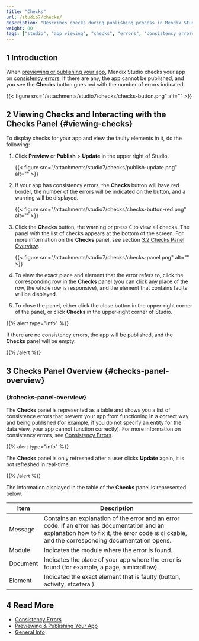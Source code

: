 ```yaml
---
title: "Checks"
url: /studio7/checks/
description: "Describes checks during publishing process in Mendix Studio."
weight: 80
tags: ["studio", "app viewing", "checks", "errors", "consistency errors"]
---
```


## 1 Introduction 

When [previewing or publishing your app](/studio7/publishing-app/#publishing-your-app), Mendix Studio checks your app on [consistency errors](/studio7/consistency-errors/). If there are any, the app cannot be published, and you see the **Checks** button goes red with the number of errors indicated.

{{< figure src="/attachments/studio7/checks/checks-button.png" alt="" >}}

## 2 Viewing Checks and Interacting with the Checks Panel {#viewing-checks}

To display checks for your app and view the faulty elements in it, do the following:

1. Click **Preview** or **Publish** > **Update** in the upper right of Studio. 

    {{< figure src="/attachments/studio7/checks/publish-update.png" alt="" >}}

3.  If your app has consistency errors, the **Checks** button will have red border, the number of the errors will be indicated on the button, and a warning will be displayed. 

    {{< figure src="/attachments/studio7/checks/checks-button-red.png" alt="" >}}

4.  Click the **Checks** button, the warning or press <kbd>C</kbd> to view all checks. 
   The panel with the list of checks appears at the bottom of the screen. For more information on the **Checks** panel, see section [3.2 Checks Panel Overview](#checks-panel-overview).

    {{< figure src="/attachments/studio7/checks/checks-panel.png" alt="" >}}

5.  To view the exact place and element that the error refers to, click the corresponding row in the **Checks** panel (you can click any place of the row, the whole row is responsive),  and the element that contains faults will be displayed.

7. To close the panel, either click the close button in the upper-right corner of the panel, or click **Checks** in the upper-right corner of Studio. 

{{% alert type="info" %}}

If there are no consistency errors, the app will be published, and the **Checks** panel will be empty. 

{{% /alert %}}

## 3 Checks Panel Overview {#checks-panel-overview}

### {#checks-panel-overview}

The **Checks** panel is represented as a table and shows you a list of consistence errors that prevent your app from functioning in a correct way and being published (for example, if you do not specify an entity for the data view, your app cannot function correctly). For more information on consistency errors, see [Consistency Errors](/studio7/consistency-errors/). 

{{% alert type="info" %}}

The **Checks** panel is only refreshed after a user clicks **Update** again, it is not refreshed in real-time.

{{% /alert %}}

The information displayed in the table of the **Checks** panel is represented below. 

| Item     | Description                                                  |
| -------- | ------------------------------------------------------------ |
| Message  | Contains an explanation of the error and an error code. If an error has documentation and an explanation how to fix it, the error code is clickable, and the corresponding documentation opens. |
| Module   | Indicates the module where the error is found.               |
| Document | Indicates the place of your app where the error is found (for example, a page, a microflow). |
| Element  | Indicated the exact element that is faulty (button, activity, etcetera ). |

## 4 Read More

* [Consistency Errors](/studio7/consistency-errors/)
* [Previewing & Publishing Your App](/studio7/publishing-app/)
* [General Info](/studio7/general/)
